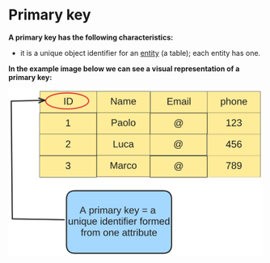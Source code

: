 # Primary key
**A primary key has the following characteristics:**
- it is a unique object identifier for an [entity](../../../../../definition/definition.md) 
(a table); each entity has one.

**In the example image below
we can see a visual representation of a primary key:**

<img src="img/primary.png" width="700">